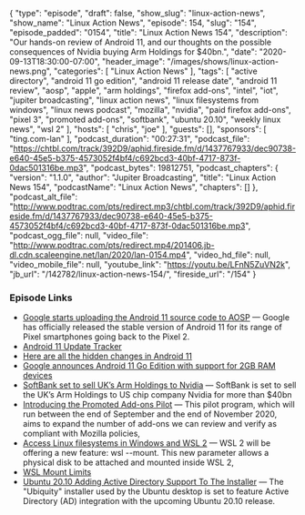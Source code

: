 {
  "type": "episode",
  "draft": false,
  "show_slug": "linux-action-news",
  "show_name": "Linux Action News",
  "episode": 154,
  "slug": "154",
  "episode_padded": "0154",
  "title": "Linux Action News 154",
  "description": "Our hands-on review of Android 11, and our thoughts on the possible consequences of Nvidia buying Arm Holdings for $40bn.",
  "date": "2020-09-13T18:30:00-07:00",
  "header_image": "/images/shows/linux-action-news.png",
  "categories": [
    "Linux Action News"
  ],
  "tags": [
    "active directory",
    "android 11 go edition",
    "android 11 release date",
    "android 11 review",
    "aosp",
    "apple",
    "arm holdings",
    "firefox add-ons",
    "intel",
    "iot",
    "jupiter broadcasting",
    "linux action news",
    "linux filesystems from windows",
    "linux news podcast",
    "mozilla",
    "nvidia",
    "paid firefox add-ons",
    "pixel 3",
    "promoted add-ons",
    "softbank",
    "ubuntu 20.10",
    "weekly linux news",
    "wsl 2"
  ],
  "hosts": [
    "chris",
    "joe"
  ],
  "guests": [],
  "sponsors": [
    "ting.com-lan"
  ],
  "podcast_duration": "00:27:31",
  "podcast_file": "https://chtbl.com/track/392D9/aphid.fireside.fm/d/1437767933/dec90738-e640-45e5-b375-4573052f4bf4/c692bcd3-40bf-4717-873f-0dac501316be.mp3",
  "podcast_bytes": 19812751,
  "podcast_chapters": {
    "version": "1.1.0",
    "author": "Jupiter Broadcasting",
    "title": "Linux Action News 154",
    "podcastName": "Linux Action News",
    "chapters": []
  },
  "podcast_alt_file": "http://www.podtrac.com/pts/redirect.mp3/chtbl.com/track/392D9/aphid.fireside.fm/d/1437767933/dec90738-e640-45e5-b375-4573052f4bf4/c692bcd3-40bf-4717-873f-0dac501316be.mp3",
  "podcast_ogg_file": null,
  "video_file": "http://www.podtrac.com/pts/redirect.mp4/201406.jb-dl.cdn.scaleengine.net/lan/2020/lan-0154.mp4",
  "video_hd_file": null,
  "video_mobile_file": null,
  "youtube_link": "https://youtu.be/LFnN5ZuVN2k",
  "jb_url": "/142782/linux-action-news-154/",
  "fireside_url": "/154"
}


### Episode Links

  * [Google starts uploading the Android 11 source code to AOSP](https://www.xda-developers.com/android-11-source-code-aosp/ "Google starts uploading the Android 11 source code to AOSP") — Google has officially released the stable version of Android 11 for its range of Pixel smartphones going back to the Pixel 2.
  * [Android 11 Update Tracker](https://www.xda-developers.com/android-11-update-tracker/ "Android 11 Update Tracker")
  * [Here are all the hidden changes in Android 11](https://www.xda-developers.com/hidden-changes-android-11-source-code/ "Here are all the hidden changes in Android 11")
  * [Google announces Android 11 Go Edition with support for 2GB RAM devices](https://www.xda-developers.com/google-announces-android-11-go-edition-2gb-ram-devices/ "Google announces Android 11 Go Edition with support for 2GB RAM devices")
  * [SoftBank set to sell UK’s Arm Holdings to Nvidia](https://archive.vn/PLQr3#selection-1897.0-1899.83 "SoftBank set to sell UK’s Arm Holdings to Nvidia") — SoftBank is set to sell the UK’s Arm Holdings to US chip company Nvidia for more than $40bn
  * [Introducing the Promoted Add-ons Pilot](https://blog.mozilla.org/addons/2020/09/09/introducing-the-promoted-add-ons-pilot/ "Introducing the Promoted Add-ons Pilot") — This pilot program, which will run between the end of September and the end of November 2020, aims to expand the number of add-ons we can review and verify as compliant with Mozilla policies,
  * [Access Linux filesystems in Windows and WSL 2](https://devblogs.microsoft.com/commandline/access-linux-filesystems-in-windows-and-wsl-2/ "Access Linux filesystems in Windows and WSL 2") — WSL 2 will be offering a new feature: wsl --mount. This new parameter allows a physical disk to be attached and mounted inside WSL 2,
  * [WSL Mount Limits](https://docs.microsoft.com/en-us/windows/wsl/wsl2-mount-disk#limitations "WSL Mount Limits")
  * [Ubuntu 20.10 Adding Active Directory Support To The Installer](https://www.phoronix.com/scan.php?page=news_item&px=Ubuntu-20.10-Active-Directory "Ubuntu 20.10 Adding Active Directory Support To The Installer") — The "Ubiquity" installer used by the Ubuntu desktop is set to feature Active Directory (AD) integration with the upcoming Ubuntu 20.10 release.


